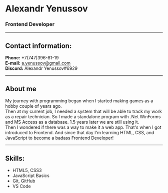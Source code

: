 # Alexandr Yenussov

### Frontend Developer

---

## Contact information:

**Phone:** +7(747)396-81-19<br>
**E-mail:** a.yenussov@gmail.com<br>
**Discord:** Alexandr Yenussov#6929<br>

---

## About me

My journey with programming began when I started making games as a hobby couple of years ago.<br>
Then at my current job, I needed a system that will be able to track my work as a repair technician.
So I made a standalone program with .Net WinForms and MS Access as a database. 1.5 years later we are still using it.<br>
Then I wondered if there was a way to make it a web app. That's when I got introduced to Frontend. And since that day I'm learning HTML, CSS, and JavaScript to become a badass Frontend Developer!

---

## Skills:

- HTML5, CSS3
- JavaScript Basics
- Git, GitHub
- VS Code

